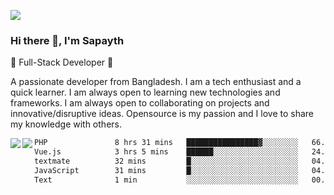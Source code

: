 <!-- **sapayth/sapayth** is a ✨ _special_ ✨ repository because its `README.md` (this file) appears on your GitHub profile.

Here are some ideas to get you started:

- 🔭 I’m currently working on ...
- 🌱 I’m currently learning ...
- 👯 I’m looking to collaborate on ...
- 🤔 I’m looking for help with ...
- 💬 Ask me about ...
- 📫 How to reach me: ...
- 😄 Pronouns: ...
- ⚡ Fun fact: ...
-->
![](https://user-images.githubusercontent.com/74038190/226190894-18e959ba-d458-4a94-ac44-790190f2a947.gif)
### Hi there 👋, I'm Sapayth

🚀 Full-Stack Developer 🚀

A passionate developer from Bangladesh. I am a tech enthusiast and a quick learner. I am always open to learning new technologies and frameworks. I am always open to collaborating on projects and innovative/disruptive ideas. Opensource is my passion and I love to share my knowledge with others.

<div>
<a href="https://github.com/sapayth/github-readme-stats">
  <img align="left" src="https://github-readme-stats.vercel.app/api?username=sapayth&show_icons=true&count_private=true" />
</a>
<a href="https://github.com/sapayth/github-readme-stats">
  <img align="left" src="https://github-readme-stats.vercel.app/api/top-langs/?username=sapayth" />
</a>
</div>
<!--START_SECTION:waka-->

```txt
PHP               8 hrs 31 mins   ████████████████▓░░░░░░░░   66.88 %
Vue.js            3 hrs 5 mins    ██████░░░░░░░░░░░░░░░░░░░   24.24 %
textmate          32 mins         █░░░░░░░░░░░░░░░░░░░░░░░░   04.31 %
JavaScript        31 mins         █░░░░░░░░░░░░░░░░░░░░░░░░   04.17 %
Text              1 min           ░░░░░░░░░░░░░░░░░░░░░░░░░   00.20 %
```

<!--END_SECTION:waka-->
